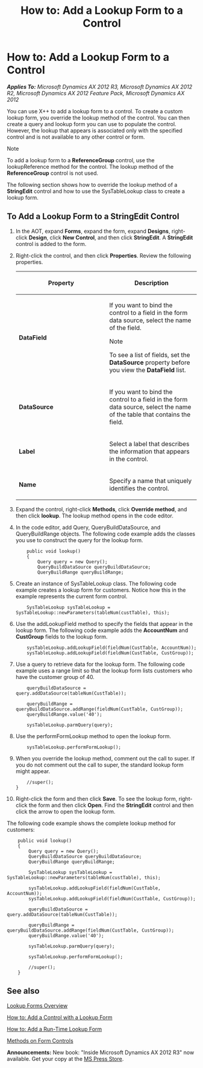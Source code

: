﻿---
title: 'How to: Add a Lookup Form to a Control'
TOCTitle: 'How to: Add a Lookup Form to a Control'
ms:assetid: 67fa4464-b782-4c62-a09b-0124a2076b28
ms:mtpsurl: https://msdn.microsoft.com/en-us/library/Hh185372(v=AX.60)
ms:contentKeyID: 35589744
ms.date: 05/18/2015
mtps_version: v=AX.60
---

# How to: Add a Lookup Form to a Control 


_**Applies To:** Microsoft Dynamics AX 2012 R3, Microsoft Dynamics AX 2012 R2, Microsoft Dynamics AX 2012 Feature Pack, Microsoft Dynamics AX 2012_

You can use X++ to add a lookup form to a control. To create a custom lookup form, you override the lookup method of the control. You can then create a query and lookup form you can use to populate the control. However, the lookup that appears is associated only with the specified control and is not available to any other control or form.


> [!NOTE]
> <P>To add a lookup form to a <STRONG>ReferenceGroup</STRONG> control, use the lookupReference method for the control. The lookup method of the <STRONG>ReferenceGroup</STRONG> control is not used.</P>



The following section shows how to override the lookup method of a **StringEdit** control and how to use the SysTableLookup class to create a lookup form.

## To Add a Lookup Form to a StringEdit Control

1.  In the AOT, expand **Forms**, expand the form, expand **Designs**, right-click **Design**, click **New Control**, and then click **StringEdit**. A **StringEdit** control is added to the form.

2.  Right-click the control, and then click **Properties**. Review the following properties.
    
    <table>
    <colgroup>
    <col style="width: 50%" />
    <col style="width: 50%" />
    </colgroup>
    <thead>
    <tr class="header">
    <th><p>Property</p></th>
    <th><p>Description</p></th>
    </tr>
    </thead>
    <tbody>
    <tr class="odd">
    <td><p><strong>DataField</strong></p></td>
    <td><p>If you want to bind the control to a field in the form data source, select the name of the field.</p>
    
    > [!note]  
    > <P>To see a list of fields, set the <strong>DataSource</strong> property before you view the <strong>DataField</strong> list.</P>
    
    </td>
    </tr>
    <tr class="even">
    <td><p><strong>DataSource</strong></p></td>
    <td><p>If you want to bind the control to a field in the form data source, select the name of the table that contains the field.</p></td>
    </tr>
    <tr class="odd">
    <td><p><strong>Label</strong></p></td>
    <td><p>Select a label that describes the information that appears in the control.</p></td>
    </tr>
    <tr class="even">
    <td><p><strong>Name</strong></p></td>
    <td><p>Specify a name that uniquely identifies the control.</p></td>
    </tr>
    </tbody>
    </table>


3.  Expand the control, right-click **Methods**, click **Override method**, and then click **lookup**. The lookup method opens in the code editor.

4.  In the code editor, add Query, QueryBuildDataSource, and QueryBuildRange objects. The following code example adds the classes you use to construct the query for the lookup form.
    ```X++  
        public void lookup()
        {
            Query query = new Query();
            QueryBuildDataSource queryBuildDataSource;
            QueryBuildRange queryBuildRange; 
    ```
5.  Create an instance of SysTableLookup class. The following code example creates a lookup form for customers. Notice how this in the example represents the current form control.
    
    ```X++  
        SysTableLookup sysTableLookup = SysTableLookup::newParameters(tableNum(custTable), this); 
    ```

6.  Use the addLookupField method to specify the fields that appear in the lookup form. The following code example adds the **AccountNum** and **CustGroup** fields to the lookup form.
    
    ```X++  
        sysTableLookup.addLookupField(fieldNum(CustTable, AccountNum));
        sysTableLookup.addLookupField(fieldNum(CustTable, CustGroup)); 
    ```

7.  Use a query to retrieve data for the lookup form. The following code example uses a range limit so that the lookup form lists customers who have the customer group of 40.
    
    ```X++  
        queryBuildDataSource = query.addDataSource(tableNum(CustTable));
    
        queryBuildRange = queryBuildDataSource.addRange(fieldNum(CustTable, CustGroup));
        queryBuildRange.value('40');
    
        sysTableLookup.parmQuery(query);
    ```

8.  Use the performFormLookup method to open the lookup form.
    
    ```X++  
        sysTableLookup.performFormLookup();
    ```

9.  When you override the lookup method, comment out the call to super. If you do not comment out the call to super, the standard lookup form might appear.
    
    ```X++  
        //super();
    }
    ```

10. Right-click the form and then click **Save**. To see the lookup form, right-click the form and then click **Open**. Find the **StringEdit** control and then click the arrow to open the lookup form.

The following code example shows the complete lookup method for customers:
```X++  
    public void lookup()
    {
        Query query = new Query();
        QueryBuildDataSource queryBuildDataSource;
        QueryBuildRange queryBuildRange; 
    
        SysTableLookup sysTableLookup = SysTableLookup::newParameters(tableNum(custTable), this); 
    
        sysTableLookup.addLookupField(fieldNum(CustTable, AccountNum));
        sysTableLookup.addLookupField(fieldNum(CustTable, CustGroup)); 
    
        queryBuildDataSource = query.addDataSource(tableNum(CustTable));
    
        queryBuildRange = queryBuildDataSource.addRange(fieldNum(CustTable, CustGroup));
        queryBuildRange.value('40');
    
        sysTableLookup.parmQuery(query);
    
        sysTableLookup.performFormLookup();
    
        //super();
    }
```
## See also

[Lookup Forms Overview](lookup-forms-overview.md)

[How to: Add a Control with a Lookup Form](how-to-add-a-control-with-a-lookup-form.md)

[How to: Add a Run-Time Lookup Form](how-to-add-a-run-time-lookup-form.md)

[Methods on Form Controls](methods-on-form-controls.md)

  
**Announcements:** New book: "Inside Microsoft Dynamics AX 2012 R3" now available. Get your copy at the [MS Press Store](https://www.microsoftpressstore.com/store/inside-microsoft-dynamics-ax-2012-r3-9780735685109).

